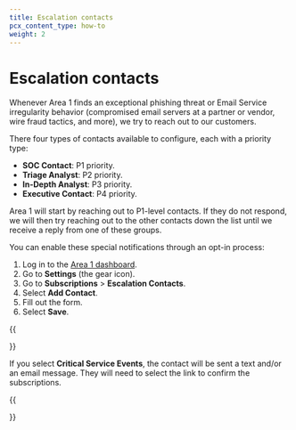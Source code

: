 ```yaml
---
title: Escalation contacts
pcx_content_type: how-to
weight: 2
---
```


# Escalation contacts

Whenever Area 1 finds an exceptional phishing threat or Email Service irregularity behavior (compromised email servers at a partner or vendor, wire fraud tactics, and more), we try to reach out to our customers.

There four types of contacts available to configure, each with a priority type:
- **SOC Contact**: P1 priority.
- **Triage Analyst**: P2 priority.
- **In-Depth Analyst**: P3 priority.
- **Executive Contact**: P4 priority.

Area 1 will start by reaching out to P1-level contacts. If they do not respond, we will then try reaching out to the other contacts down the list until we receive a reply from one of these groups.

You can enable these special notifications through an opt-in process:

1. Log in to the [Area 1 dashboard](https://horizon.area1security.com/).
2. Go to **Settings** (the gear icon).
3. Go to **Subscriptions** > **Escalation Contacts**.
4. Select **Add Contact**.
5. Fill out the form.
6. Select **Save**.

{{<Aside type="note">}}

If you select **Critical Service Events**, the contact will be sent a text and/or an email message. They will need to select the link to confirm the subscriptions.

{{</Aside>}}